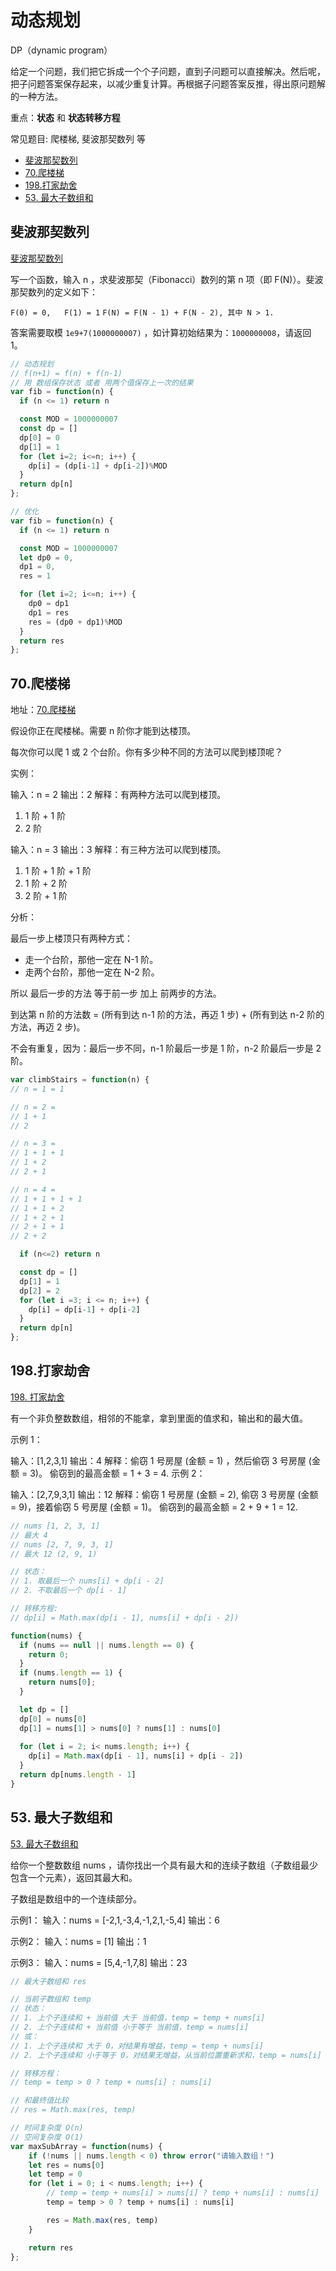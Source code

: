 # 动态规划

DP（dynamic program）

给定一个问题，我们把它拆成一个个子问题，直到子问题可以直接解决。然后呢，把子问题答案保存起来，以减少重复计算。再根据子问题答案反推，得出原问题解的一种方法。

重点：**状态** 和 **状态转移方程**

常见题目: 爬楼梯, 斐波那契数列 等

- [斐波那契数列](#斐波那契数列)
- [70.爬楼梯](#70爬楼梯)
- [198.打家劫舍](#198打家劫舍)
- [53. 最大子数组和](#53-最大子数组和)

## 斐波那契数列

[斐波那契数列](https://leetcode.cn/problems/fei-bo-na-qi-shu-lie-lcof/)

写一个函数，输入 n ，求斐波那契（Fibonacci）数列的第 n 项（即 F(N)）。斐波那契数列的定义如下：

`F(0) = 0,   F(1) = 1`
`F(N) = F(N - 1) + F(N - 2), 其中 N > 1.`

答案需要取模 `1e9+7(1000000007)` ，如计算初始结果为：`1000000008`，请返回 1。

```js
// 动态规划
// f(n+1) = f(n) + f(n-1)
// 用 数组保存状态 或者 用两个值保存上一次的结果
var fib = function(n) {
  if (n <= 1) return n

  const MOD = 1000000007
  const dp = []
  dp[0] = 0
  dp[1] = 1
  for (let i=2; i<=n; i++) {
    dp[i] = (dp[i-1] + dp[i-2])%MOD
  }
  return dp[n]
};

// 优化
var fib = function(n) {
  if (n <= 1) return n

  const MOD = 1000000007
  let dp0 = 0,
  dp1 = 0,
  res = 1

  for (let i=2; i<=n; i++) {
    dp0 = dp1
    dp1 = res
    res = (dp0 + dp1)%MOD
  }
  return res
};
```

## 70.爬楼梯

地址：[70.爬楼梯](https://leetcode.cn/problems/climbing-stairs/)

假设你正在爬楼梯。需要 n 阶你才能到达楼顶。

每次你可以爬 1 或 2 个台阶。你有多少种不同的方法可以爬到楼顶呢？

实例：

输入：n = 2
输出：2
解释：有两种方法可以爬到楼顶。

1. 1 阶 + 1 阶
2. 2 阶

输入：n = 3
输出：3
解释：有三种方法可以爬到楼顶。

1. 1 阶 + 1 阶 + 1 阶
2. 1 阶 + 2 阶
3. 2 阶 + 1 阶

分析：

最后一步上楼顶只有两种方式：

- 走一个台阶，那他一定在 N-1 阶。
- 走两个台阶，那他一定在 N-2 阶。
  
所以 最后一步的方法 等于前一步 加上 前两步的方法。

到达第 n 阶的方法数 = (所有到达 n-1 阶的方法，再迈 1 步) + (所有到达 n-2 阶的方法，再迈 2 步)。

不会有重复，因为：最后一步不同，n-1 阶最后一步是 1 阶，n-2 阶最后一步是 2 阶。

```js
var climbStairs = function(n) {
// n = 1 = 1

// n = 2 =
// 1 + 1
// 2

// n = 3 = 
// 1 + 1 + 1
// 1 + 2
// 2 + 1

// n = 4 = 
// 1 + 1 + 1 + 1
// 1 + 1 + 2
// 1 + 2 + 1
// 2 + 1 + 1
// 2 + 2

  if (n<=2) return n

  const dp = []
  dp[1] = 1
  dp[2] = 2
  for (let i =3; i <= n; i++) {
    dp[i] = dp[i-1] + dp[i-2]
  }
  return dp[n]
};
```

## 198.打家劫舍

[198. 打家劫舍](https://leetcode.cn/problems/house-robber/)

有一个非负整数数组，相邻的不能拿，拿到里面的值求和，输出和的最大值。

示例 1：

输入：[1,2,3,1]
输出：4
解释：偷窃 1 号房屋 (金额 = 1) ，然后偷窃 3 号房屋 (金额 = 3)。
     偷窃到的最高金额 = 1 + 3 = 4.
示例 2：

输入：[2,7,9,3,1]
输出：12
解释：偷窃 1 号房屋 (金额 = 2), 偷窃 3 号房屋 (金额 = 9)，接着偷窃 5 号房屋 (金额 = 1)。
     偷窃到的最高金额 = 2 + 9 + 1 = 12.

```js
// nums [1, 2, 3, 1]
// 最大 4
// nums [2, 7, 9, 3, 1]
// 最大 12 (2, 9, 1)

// 状态： 
// 1. 取最后一个 nums[i] + dp[i - 2]
// 2. 不取最后一个 dp[i - 1]

// 转移方程:
// dp[i] = Math.max(dp[i - 1], nums[i] + dp[i - 2])

function(nums) {
  if (nums == null || nums.length == 0) {
    return 0;
  }
  if (nums.length == 1) {
    return nums[0];
  }

  let dp = []
  dp[0] = nums[0]
  dp[1] = nums[1] > nums[0] ? nums[1] : nums[0]
  
  for (let i = 2; i< nums.length; i++) {
    dp[i] = Math.max(dp[i - 1], nums[i] + dp[i - 2])
  }
  return dp[nums.length - 1]
}
```

## 53. 最大子数组和

[53. 最大子数组和](https://leetcode.cn/problems/maximum-subarray/)

给你一个整数数组 nums ，请你找出一个具有最大和的连续子数组（子数组最少包含一个元素），返回其最大和。

子数组是数组中的一个连续部分。

示例1：
输入：nums = [-2,1,-3,4,-1,2,1,-5,4]
输出：6

示例2：
输入：nums = [1]
输出：1

示例3：
输入：nums = [5,4,-1,7,8]
输出：23

```js
// 最大子数组和 res

// 当前子数组和 temp
// 状态：
// 1. 上个子连续和 + 当前值 大于 当前值，temp = temp + nums[i]
// 2. 上个子连续和 + 当前值 小于等于 当前值，temp = nums[i]
// 或：
// 1. 上个子连续和 大于 0，对结果有增益，temp = temp + nums[i]
// 2. 上个子连续和 小于等于 0，对结果无增益，从当前位置重新求和，temp = nums[i]

// 转移方程：
// temp = temp > 0 ? temp + nums[i] : nums[i]

// 和最终值比较
// res = Math.max(res, temp)

// 时间复杂度 O(n)
// 空间复杂度 O(1)
var maxSubArray = function(nums) {
    if (!nums || nums.length < 0) throw error("请输入数组！")
    let res = nums[0]
    let temp = 0
    for (let i = 0; i < nums.length; i++) {
        // temp = temp + nums[i] > nums[i] ? temp + nums[i] : nums[i]
        temp = temp > 0 ? temp + nums[i] : nums[i]

        res = Math.max(res, temp)
    }

    return res
};
```
